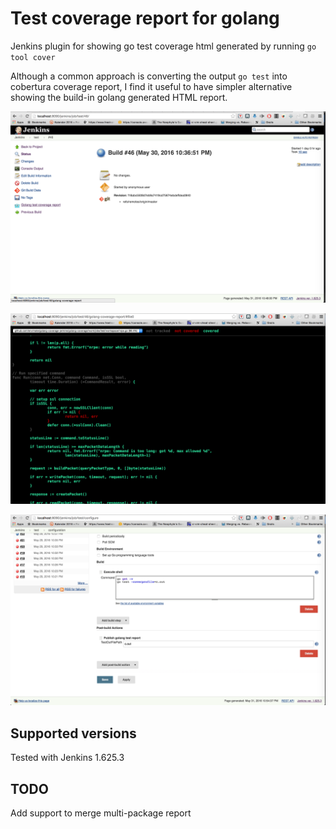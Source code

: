 # Test coverage report for golang

Jenkins plugin for showing go test coverage html generated by running `go tool cover`

Although a common approach is converting the output `go test` into cobertura coverage report, I find it useful to have simpler alternative showing the build-in golang generated HTML report.

![Job result view](screenshot1.png)

![Report Result](screenshot2.png)

![Configuration example](screenshot3.png)

## Supported versions

Tested with Jenkins 1.625.3

## TODO

Add support to merge multi-package report
